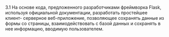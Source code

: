3.1 На основе кода, предложенного разработчиками фреймворка Flask, используя официальной документации, разработать простейшее клиент- серверное веб-приложение, позволяющее сохранять данные из формы со страницы, взаимодействовать с базой данных и сохранять в нее информацию, вводимую пользователем. 
